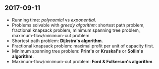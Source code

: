 ## 2017-09-11

- Running time: _polynomial_ vs _exponential_.
- Problems solvable with _greedy algorithm_: shortest path problem, fractional knapsack problem, minimum spanning tree problem, maximum-flow/minimum-cut problem.
- Shortest path problem: __Dijkstra's algorithm__.
- Fractional knapsack problem: maximal profit per unit of capacity first.
- Minimum spanning tree problem: __Prim's__ or __Kruskal's__ or __Sollin's algorithm__.
- Maximum-flow/minimum-cut problem: __Ford & Fulkerson's algorithm__.
